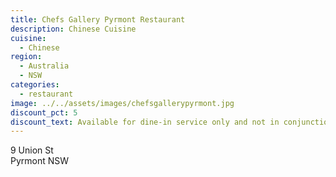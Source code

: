 ```yaml
---
title: Chefs Gallery Pyrmont Restaurant
description: Chinese Cuisine
cuisine:
  - Chinese
region:
  - Australia
  - NSW
categories:
  - restaurant
image: ../../assets/images/chefsgallerypyrmont.jpg
discount_pct: 5
discount_text: Available for dine-in service only and not in conjunction with any other offer.
---
```


9 Union St  
Pyrmont NSW
